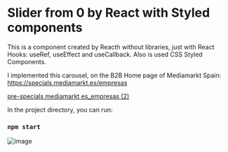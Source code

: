 # Slider from 0 by React with Styled components

This is a component created by Reacth without libraries, just with React Hooks: useRef, useEffect and useCallback.
Also is used CSS Styled Components.

I implemented this carousel, on the B2B Home page of Mediamarkt Spain:
https://specials.mediamarkt.es/empresas

[pre-specials mediamarkt es_empresas (2)](https://user-images.githubusercontent.com/29735491/129193341-39808f7f-ec31-462d-b927-175f3e8fda77.png)


In the project directory, you can run:

### `npm start`

![image](https://user-images.githubusercontent.com/70136337/126038469-2c6e7c8f-44a9-438c-891a-fd166f72e6bf.png)
